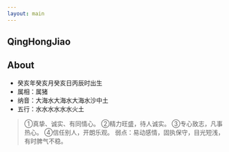 ```yaml
---
layout: main
---
```


## QingHongJiao

## About

 * 癸亥年癸亥月癸亥日丙辰时出生
 * 属相：属猪
 * 纳音：大海水大海水大海水沙中土
 * 五行：水水水水水水火土

> ①真挚、诚实、有同情心。
> ②精力旺盛，待人诚实。
> ③专心致志，凡事热心。
> ④信任别人，开朗乐观。
> 弱点：易动感情，固执保守，目光短浅，有时脾气不稳。
